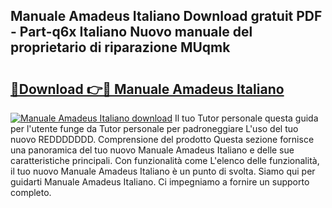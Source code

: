 ## Manuale Amadeus Italiano Download gratuit PDF - Part-q6x Italiano Nuovo manuale del proprietario di riparazione MUqmk

# <h2><a href="http://df9rzt.blite.top/?on=Manuale+Amadeus+Italiano">🔗Download 👉🔴 Manuale Amadeus Italiano</a></h2>

[![Manuale Amadeus Italiano download](https://i.imgur.com/lujVjoI.png)](http://df9rzt.blite.top/?on=Manuale+Amadeus+Italiano)
Il tuo Tutor personale questa guida per l'utente funge da Tutor personale per padroneggiare L'uso del tuo nuovo REDDDDDDD. Comprensione del prodotto Questa sezione fornisce una panoramica del tuo nuovo Manuale Amadeus Italiano e delle sue caratteristiche principali. Con funzionalità come L'elenco delle funzionalità, il tuo nuovo Manuale Amadeus Italiano è un punto di svolta. Siamo qui per guidarti Manuale Amadeus Italiano. Ci impegniamo a fornire un supporto completo.
